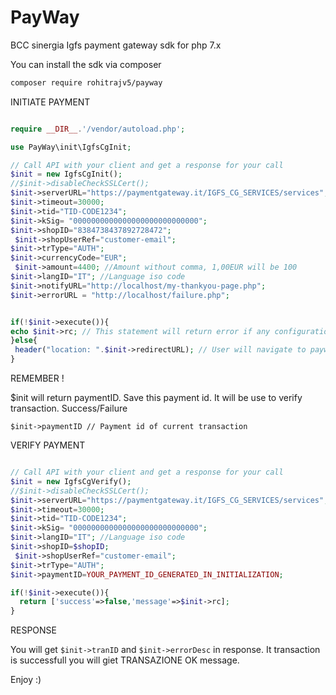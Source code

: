 # PayWay
BCC sinergia Igfs payment gateway sdk for php 7.x


You can install the sdk via composer

```bash
composer require rohitrajv5/payway
```


INITIATE PAYMENT

```php

require __DIR__.'/vendor/autoload.php';

use PayWay\init\IgfsCgInit;

// Call API with your client and get a response for your call
$init = new IgfsCgInit();
//$init->disableCheckSSLCert();
$init->serverURL="https://paymentgateway.it/IGFS_CG_SERVICES/services";
$init->timeout=30000;
$init->tid="TID-CODE1234";
$init->kSig= "0000000000000000000000000000";
$init->shopID="8384738437892728472";
 $init->shopUserRef="customer-email";
$init->trType="AUTH";
$init->currencyCode="EUR";
 $init->amount=4400; //Amount without comma, 1,00EUR will be 100
$init->langID="IT"; //Language iso code
$init->notifyURL="http://localhost/my-thankyou-page.php";           
$init->errorURL = "http://localhost/failure.php";


if(!$init->execute()){
echo $init->rc; // This statement will return error if any configuration is incorrect
}else{
 header("location: ".$init->redirectURL); // User will navigate to payway payment gateway from here
}

 ```

 REMEMBER !

 $init will return paymentID. Save this payment id. It will be use to verify transaction. Success/Failure

```
$init->paymentID // Payment id of current transaction

```

VERIFY PAYMENT

```php

// Call API with your client and get a response for your call
$init = new IgfsCgVerify();
//$init->disableCheckSSLCert();
$init->serverURL="https://paymentgateway.it/IGFS_CG_SERVICES/services";
$init->timeout=30000;
$init->tid="TID-CODE1234";
$init->kSig= "0000000000000000000000000000";
$init->langID="IT"; //Language iso code
$init->shopID=$shopID;
 $init->shopUserRef="customer-email";
$init->trType="AUTH";           
$init->paymentID=YOUR_PAYMENT_ID_GENERATED_IN_INITIALIZATION;           

if(!$init->execute()){
  return ['success'=>false,'message'=>$init->rc];  
}

```

RESPONSE 

You will get ``` $init->tranID ```  and ``` $init->errorDesc ``` in response. It transaction is successfull you will giet TRANSAZIONE OK message.



Enjoy :)
